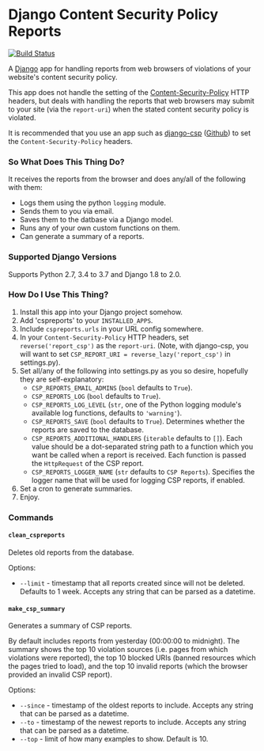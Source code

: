 # Django Content Security Policy Reports

[![Build Status](https://travis-ci.org/adamalton/django-csp-reports.svg)](https://travis-ci.org/adamalton/django-csp-reports)

A [Django](https://www.djangoproject.com) app for handling reports from web browsers of violations of your website's content security policy.

This app does not handle the setting of the [Content-Security-Policy](http://en.wikipedia.org/wiki/Content_Security_Policy) HTTP headers, but deals with handling the reports that web browsers may submit to your site (via the `report-uri`) when the stated content security policy is violated.

It is recommended that you use an app such as [django-csp](https://pypi.python.org/pypi/django_csp) ([Github](https://github.com/mozilla/django-csp)) to set the `Content-Security-Policy` headers.

### So What Does This Thing Do?

It receives the reports from the browser and does any/all of the following with them:

* Logs them using the python `logging` module.
* Sends them to you via email.
* Saves them to the datbase via a Django model.
* Runs any of your own custom functions on them.
* Can generate a summary of a reports.


### Supported Django Versions

Supports Python 2.7, 3.4 to 3.7 and Django 1.8 to 2.0.


### How Do I Use This Thing?

1. Install this app into your Django project somehow.
2. Add 'cspreports' to your `INSTALLED_APPS`.
3. Include `cspreports.urls` in your URL config somewhere.
4. In your `Content-Security-Policy` HTTP headers, set `reverse('report_csp')` as the `report-uri`.  (Note, with django-csp, you will want to set `CSP_REPORT_URI = reverse_lazy('report_csp')` in settings.py).
5. Set all/any of the following into settings.py as you so desire, hopefully they are self-explanatory:
    * `CSP_REPORTS_EMAIL_ADMINS` (`bool` defaults to `True`).
    * `CSP_REPORTS_LOG` (`bool` defaults to `True`).
    * `CSP_REPORTS_LOG_LEVEL` (`str`, one of the Python logging module's available log functions, defaults to `'warning'`).
    * `CSP_REPORTS_SAVE` (`bool` defaults to `True`).  Determines whether the reports are saved to the database.
    * `CSP_REPORTS_ADDITIONAL_HANDLERS` (`iterable` defaults to `[]`). Each value should be a dot-separated string path to a function which you want be called when a report is received. Each function is passed the `HttpRequest` of the CSP report.
    * `CSP_REPORTS_LOGGER_NAME` (`str` defaults to `CSP Reports`). Specifies the logger name that will be used for logging CSP reports, if enabled.
6. Set a cron to generate summaries.
7. Enjoy.


### Commands

#### `clean_cspreports`
Deletes old reports from the database.

Options:

* `--limit` - timestamp that all reports created since will not be deleted. Defaults to 1 week. Accepts any string that can be parsed as a datetime.

#### `make_csp_summary`
Generates a summary of CSP reports.

By default includes reports from yesterday (00:00:00 to midnight).
The summary shows the top 10 violation sources (i.e. pages from which violations were reported),
the top 10 blocked URIs (banned resources which the pages tried to load),
and the top 10 invalid reports (which the browser provided an invalid CSP report).

Options:

* `--since` - timestamp of the oldest reports to include.  Accepts any string that can be parsed as a datetime.
* `--to` - timestamp of the newest reports to include.  Accepts any string that can be parsed as a datetime.
* `--top` - limit of how many examples to show. Default is 10.
